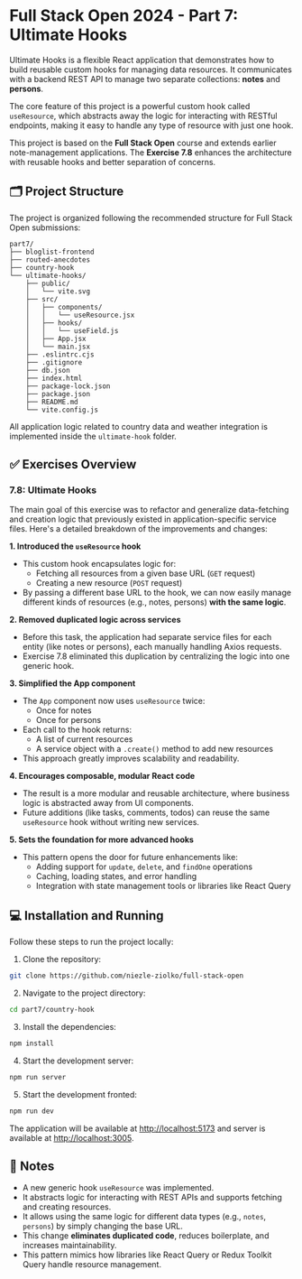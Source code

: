 # Full Stack Open 2024 - Part 7: Ultimate Hooks

Ultimate Hooks is a flexible React application that demonstrates how to build reusable custom hooks for managing data resources. It communicates with a backend REST API to manage two separate collections: **notes** and **persons**.

The core feature of this project is a powerful custom hook called `useResource`, which abstracts away the logic for interacting with RESTful endpoints, making it easy to handle any type of resource with just one hook.

This project is based on the **Full Stack Open** course and extends earlier note-management applications. The **Exercise 7.8** enhances the architecture with reusable hooks and better separation of concerns.

## 🗂️ Project Structure

The project is organized following the recommended structure for Full Stack Open submissions:

```
part7/
├── bloglist-frontend
├── routed-anecdotes
├── country-hook
└── ultimate-hooks/
    ├── public/
    │   └── vite.svg
    ├── src/
    │   ├── components/
    │   │   └── useResource.jsx
    │   ├── hooks/
    │   │   └── useField.js
    │   ├── App.jsx
    │   └── main.jsx
    ├── .eslintrc.cjs
    ├── .gitignore
    ├── db.json
    ├── index.html
    ├── package-lock.json
    ├── package.json 
    ├── README.md
    └── vite.config.js
```

All application logic related to country data and weather integration is implemented inside the `ultimate-hook` folder.

## ✅ Exercises Overview

### 7.8: Ultimate Hooks

The main goal of this exercise was to refactor and generalize data-fetching and creation logic that previously existed in application-specific service files. Here's a detailed breakdown of the improvements and changes:

**1. Introduced the `useResource` hook**

- This custom hook encapsulates logic for:
  - Fetching all resources from a given base URL (`GET` request)
  - Creating a new resource (`POST` request)
- By passing a different base URL to the hook, we can now easily manage different kinds of resources (e.g., notes, persons) **with the same logic**.

**2. Removed duplicated logic across services**

- Before this task, the application had separate service files for each entity (like notes or persons), each manually handling Axios requests.
- Exercise 7.8 eliminated this duplication by centralizing the logic into one generic hook.

**3. Simplified the App component**

- The `App` component now uses `useResource` twice:
  - Once for notes
  - Once for persons
- Each call to the hook returns:
  - A list of current resources
  - A service object with a `.create()` method to add new resources
- This approach greatly improves scalability and readability.

**4. Encourages composable, modular React code**

- The result is a more modular and reusable architecture, where business logic is abstracted away from UI components.
- Future additions (like tasks, comments, todos) can reuse the same `useResource` hook without writing new services.

**5. Sets the foundation for more advanced hooks**

- This pattern opens the door for future enhancements like:
  - Adding support for `update`, `delete`, and `findOne` operations
  - Caching, loading states, and error handling
  - Integration with state management tools or libraries like React Query

## 💻 Installation and Running

Follow these steps to run the project locally:

1. Clone the repository:

```bash
git clone https://github.com/niezle-ziolko/full-stack-open
```

2. Navigate to the project directory:

```bash
cd part7/country-hook
```

3. Install the dependencies:

```bash
npm install
```

4. Start the development server:

```bash
npm run server
```

5. Start the development fronted:

```bash
npm run dev
```

The application will be available at [http://localhost:5173](http://localhost:5173) and server is available at [http://localhost:3005](http://localhost:3005).

## 🧠 Notes

- A new generic hook `useResource` was implemented.
- It abstracts logic for interacting with REST APIs and supports fetching and creating resources.
- It allows using the same logic for different data types (e.g., `notes`, `persons`) by simply changing the base URL.
- This change **eliminates duplicated code**, reduces boilerplate, and increases maintainability.
- This pattern mimics how libraries like React Query or Redux Toolkit Query handle resource management.